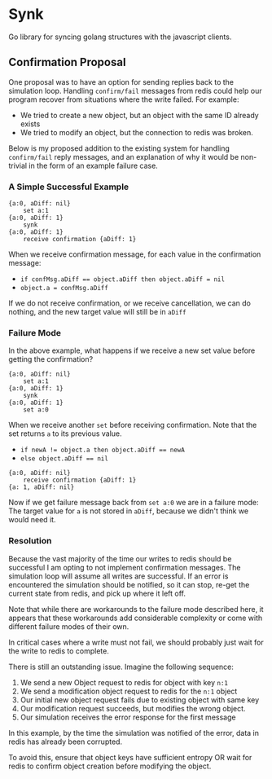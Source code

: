 # Synk

Go library for syncing golang structures with the javascript clients.

## Confirmation Proposal

One proposal was to have an option for sending replies back to the simulation
loop. Handling `confirm/fail` messages from redis could help our program recover
from situations where the write failed. For example:

- We tried to create a new object, but an object with the same ID already exists
- We tried to modify an object, but the connection to redis was broken.

Below is my proposed addition to the existing system for handling `confirm/fail`
reply messages, and an explanation of why it would be non-trivial in the form
of an example failure case.

### A Simple Successful Example

```
{a:0, aDiff: nil}
    set a:1
{a:0, aDiff: 1}
    synk
{a:0, aDiff: 1}
    receive confirmation {aDiff: 1}
```

When we receive confirmation message, for each value in the confirmation
message:

- `if confMsg.aDiff == object.aDiff then object.aDiff = nil`
- `object.a = confMsg.aDiff`

If we do not receive confirmation, or we receive cancellation, we can do
nothing, and the new target value will still be in `aDiff`

### Failure Mode

In the above example, what happens if we receive a new set value before getting
the confirmation?

```
{a:0, aDiff: nil}
    set a:1
{a:0, aDiff: 1}
    synk
{a:0, aDiff: 1}
    set a:0
```

When we receive another `set` before receiving confirmation. Note that the set
returns `a` to its previous value.

- `if newA != object.a then object.aDiff == newA`
- `else object.aDiff == nil`

```
{a:0, aDiff: nil}
    receive confirmation {aDiff: 1}
{a: 1, aDiff: nil}
```

Now if we get failure message back from `set a:0` we are in a failure mode: The
target value for `a` is not stored in `aDiff`, because we didn't think we would
need it.

### Resolution

Because the vast majority of the time our writes to redis should be successful
I am opting to not implement confirmation messages. The simulation loop will
assume all writes are successful. If an error is encountered the simulation
should be notified, so it can stop, re-get the current state from redis, and
pick up where it left off.

Note that while there are workarounds to the failure mode described here, it
appears that these workarounds add considerable complexity or come with
different failure modes of their own.

In critical cases where a write must not fail, we should probably just wait
for the write to redis to complete.

There is still an outstanding issue. Imagine the following sequence:

1. We send a new Object request to redis for object with key `n:1`
1. We send a modification object request to redis for the `n:1` object
1. Our initial new object request fails due to existing object with same key
1. Our modification request succeeds, but modifies the wrong object.
1. Our simulation receives the error response for the first message

In this example, by the time the simulation was notified of the error, data in
redis has already been corrupted.

To avoid this, ensure that object keys have sufficient entropy OR wait for
redis to confirm object creation before modifying the object.
